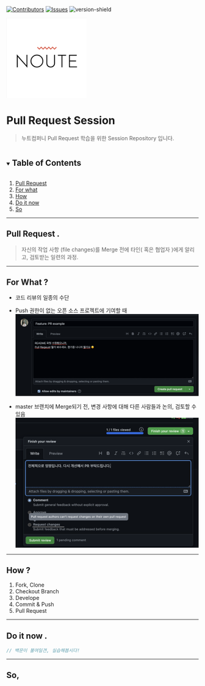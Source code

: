 [![Contributors][contributors-shield]][owner-url]
[![Issues][issues-shield]][issues-url]
![version-shield]

  <a href=" https://blog.webudding.com/">
    <img src="images/noute.png" alt="Logo" width="210" height="210">
  </a>

# Pull Request Session

> 누트컴퍼니 Pull Request 학습을 위한 Session Repository 입니다.

<!-- TABLE OF CONTENTS -->
<details open="open">
  <summary><h2 style="display: inline-block">Table of Contents</h2></summary>
  <ol>
    <li>
      <a href="#pull-request">Pull Request</a>
      <!-- <ul>
        <li><a href="#built-with">Built With</a></li>
      </ul> -->
    </li>
    <li><a href="#for-what">For what</a></li>
    <li><a href="#how">How</a></li>
    <li><a href="#do-it-now">Do it now</a></li>
    <li><a href="#so">So</a></li>
  </ol>
</details>

---

## Pull Request .

> 자신의 작업 사항 (file changes)를 Merge 전에 타인( 혹은 협업자 )에게 알리고, 검토받는 일련의 과정.

---

## For What ?

- 코드 리뷰의 일종의 수단
- Push 권한이 없는 오픈 소스 프로젝트에 기여할 때
  <img src="images/pr-md-01.png" alt="img_1" />

- master 브랜치에 Merge되기 전, 변경 사항에 대해 다른 사람들과 논의, 검토할 수 있음
  <img src="images/pr-md-02.png" alt="img_2" />

---

## How ?

<ol>
    <li>Fork, Clone</li>
    <li>Checkout Branch</li>
    <li>Develope</li>
    <li>Commit & Push</li>
    <li>Pull Request</li>
</ol>

---

## Do it now .

```js
// 백문이 불여일견, 실습해봅시다!
```

---

## So,

>

[owner-url]: https://img.shields.io/badge/owner-1-black
[issues-url]: https://img.shields.io/badge/contributor-5-blue
[issues-shield]: https://img.shields.io/badge/contributor-5-blue
[version-shield]: https://img.shields.io/badge/contributor-5-blue
[contributors-shield]: https://img.shields.io/badge/owner-1-black
